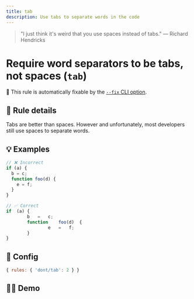 ```yaml
---
title: tab
description: Use tabs to separate words in the code
---
```


<script setup lang="ts">
import CodeEditor from '../../.vitepress/theme/components/code-editor.vue';
import {ruleName, presetConfigs, initialText} from '../../src/sample-code/tab.js';
</script>

> "I just think it's weird that you use spaces instead of tabs." — Richard Hendricks

# Require word separators to be tabs, not spaces (`tab`)

🔧 This rule is automatically fixable by the [`--fix` CLI option](https://eslint.org/docs/latest/user-guide/command-line-interface#--fix).

<!-- end auto-generated rule header -->

## 📖 Rule details

Tabs are better than spaces. However and unfortunately, most developers still use spaces to separate words.

## 💡 Examples

```js
// ❌ Incorrect
if (a) {
  b = c;
  function foo(d) {
    e = f;
  }
}

// ✅ Correct
if	(a)	{
		b	=	c;
		function	foo(d)	{
				e	=	f;
		}
}
```

## 🔧 Config

```js
{ rules: { 'dont/tab': 2 } }
```

## 🧑‍💻 Demo

<CodeEditor :rule="ruleName" :text="initialText" :presetConfigs="presetConfigs" />
